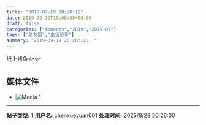 ```yaml
---
title: "2019-09-19 20:28:12"
date: 2019-09-19T10:00:00+08:00
draft: false
categories: ["moments","2019","2019-09"]
tags: ["朋友圈","生活记录"]
summary: "2019-09-19 20:28:12..."
---
```


纸上烤鱼🐟🐟

## 媒体文件

- ![Media 1](/Moments/photos/2019-09-19/201909192028120.jpg)

---

**帖子类型:** 1
**用户名:** chenxueyuan001
**处理时间:** 2025/8/28 20:26:00